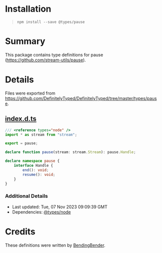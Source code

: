 # Installation
> `npm install --save @types/pause`

# Summary
This package contains type definitions for pause (https://github.com/stream-utils/pause).

# Details
Files were exported from https://github.com/DefinitelyTyped/DefinitelyTyped/tree/master/types/pause.
## [index.d.ts](https://github.com/DefinitelyTyped/DefinitelyTyped/tree/master/types/pause/index.d.ts)
````ts
/// <reference types="node" />
import * as stream from "stream";

export = pause;

declare function pause(stream: stream.Stream): pause.Handle;

declare namespace pause {
    interface Handle {
        end(): void;
        resume(): void;
    }
}

````

### Additional Details
 * Last updated: Tue, 07 Nov 2023 09:09:39 GMT
 * Dependencies: [@types/node](https://npmjs.com/package/@types/node)

# Credits
These definitions were written by [BendingBender](https://github.com/BendingBender).
